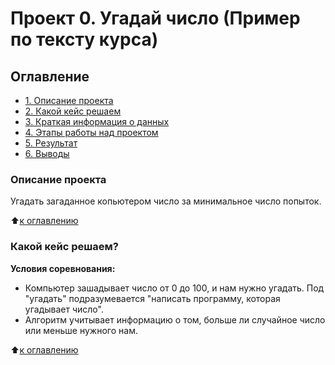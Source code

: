 # Проект 0. Угадай число (Пример по тексту курса)

## Оглавление
* [1. Описание проекта](https://github.com/Lumowl/PYTHON-8/blob/main/project_0/README.md#Описание-проекта)
* [2. Какой кейс решаем](https://github.com/Lumowl/PYTHON-8/blob/main/project_0/README.md#Какой-кейс-решаем)
* [3. Краткая информация о данных](https://github.com/Lumowl/PYTHON-8/blob/main/project_0/README.md#Краткая-информация-о-данных)
* [4. Этапы работы над проектом](https://github.com/Lumowl/PYTHON-8/blob/main/project_0/README.md#Этапы-работы-над-проектом)
* [5. Результат](https://github.com/Lumowl/PYTHON-8/blob/main/project_0/README.md#Результат)
* [6. Выводы](https://github.com/Lumowl/PYTHON-8/blob/main/project_0/README.md#Вывод)

### Описание проекта
Угадать загаданное  копьютером число за минимальное число попыток.

:arrow_up:[к оглавлению](https://github.com/Lumowl/PYTHON-8/blob/main/project_0/README.md#Оглавление)

### Какой кейс решаем?

**Условия соревнования:**
- Компьютер зашадывает число от 0 до 100, и нам нужно угадать. Под "угадать" подразумевается "написать программу, которая угадывает число".
- Алгоритм учитывает информацию о том, больше ли случайное число или меньше нужного нам.

:arrow_up:[к оглавлению](https://github.com/Lumowl/PYTHON-8/blob/main/project_0/README.md#Оглавление)


